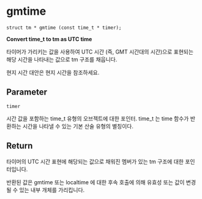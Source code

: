 # gmtime

``struct tm * gmtime (const time_t * timer);``

**Convert time_t to tm as UTC time**

타이머가 가리키는 값을 사용하여 UTC 시간 (즉, GMT 시간대의 시간)으로 표현되는 해당 시간을 나타내는 값으로 tm 구조를 채웁니다.

현지 시간 대안은 현지 시간을 참조하세요.

## Parameter

``timer``

시간 값을 포함하는 time_t 유형의 오브젝트에 대한 포인터. time_t 는 time 함수가 반환하는 시간을 나타낼 수 있는 기본 산술 유형의 별칭이다.

## Return

타이머의 UTC 시간 표현에 해당되는 값으로 채워진 멤버가 있는 tm 구조에 대한 포인터입니다.

반환된 값은 gmtime 또는 localtime 에 대한 후속 호출에 의해 유효성 또는 값이 변경될 수 있는 내부 개체를 가리킵니다.